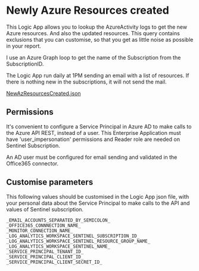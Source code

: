 # Newly Azure Resources created

This Logic App allows you to lookup the AzureActivity logs to get the new Azure resources. And also the updated resources. This query contains exclusions that you can customise, so that you get as little noise as possible in your report.

I use an Azure Graph loop to get the name of the Subscription from the SubscriptionID.

The Logic App run daily at 1PM sending an email with a list of resources. If there is nothing new in the subscriptions, it will not send the mail.

[NewAzResourcesCreated.json](NewAzResourcesCreated.json)



## Permissions

It's convenient to configure a Service Principal in Azure AD to make calls to the Azure API REST, instead of a user. This Enterprise Application must have 'user_impersonation' permissions and Reader role are needed on Sentinel Subscription.

An AD user must be configured for email sending and validated in the Office365 connector.


## Customise parameters

This following values should be customised in the Logic App json file, with your personal data about the Service Principal to make calls to the API and values of Sentinel subscription.

```
_EMAIL_ACCOUNTS_SEPARATED_BY_SEMICOLON_
_OFFICE365_CONNNECTION_NAME_
_MONITOR_CONNECTION_NAME_
_LOG_ANALYTICS_WORKSPACE_SENTINEL_SUBSCRIPTION_ID_
_LOG_ANALYTICS_WORKSPACE_SENTINEL_RESOURCE_GROUP_NAME_
_LOG_ANALYTICS_WORKSPACE_SENTINEL_NAME_
_SERVICE_PRINCIPAL_TENANT_ID_
_SERVICE_PRINCIPAL_CLIENT_ID_
_SERVICE_PRINCIPAL_CLIENT_SECRET_ID_
```
